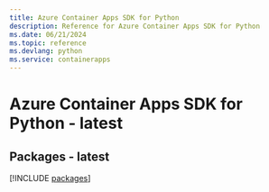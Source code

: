 ```yaml
---
title: Azure Container Apps SDK for Python
description: Reference for Azure Container Apps SDK for Python
ms.date: 06/21/2024
ms.topic: reference
ms.devlang: python
ms.service: containerapps
---
```

# Azure Container Apps SDK for Python - latest
## Packages - latest
[!INCLUDE [packages](container-apps-index.md)]